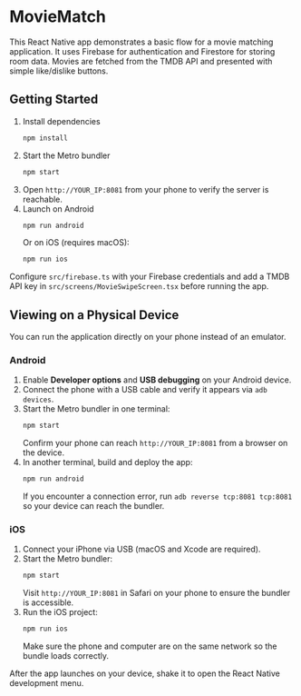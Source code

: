 # MovieMatch

This React Native app demonstrates a basic flow for a movie matching application.
It uses Firebase for authentication and Firestore for storing room data. Movies
are fetched from the TMDB API and presented with simple like/dislike buttons.

## Getting Started

1. Install dependencies
   ```bash
   npm install
   ```
2. Start the Metro bundler
   ```bash
   npm start
   ```
3. Open `http://YOUR_IP:8081` from your phone to verify the server is reachable.
4. Launch on Android
   ```bash
   npm run android
   ```
   Or on iOS (requires macOS):
   ```bash
   npm run ios
   ```

Configure `src/firebase.ts` with your Firebase credentials and add a TMDB API key
in `src/screens/MovieSwipeScreen.tsx` before running the app.

## Viewing on a Physical Device

You can run the application directly on your phone instead of an emulator.

### Android

1. Enable **Developer options** and **USB debugging** on your Android device.
2. Connect the phone with a USB cable and verify it appears via `adb devices`.
3. Start the Metro bundler in one terminal:
   ```bash
   npm start
   ```
   Confirm your phone can reach `http://YOUR_IP:8081` from a browser on the device.
4. In another terminal, build and deploy the app:
   ```bash
   npm run android
   ```
   If you encounter a connection error, run `adb reverse tcp:8081 tcp:8081` so your device can reach the bundler.

### iOS

1. Connect your iPhone via USB (macOS and Xcode are required).
2. Start the Metro bundler:
   ```bash
   npm start
   ```
   Visit `http://YOUR_IP:8081` in Safari on your phone to ensure the bundler is accessible.
3. Run the iOS project:
   ```bash
   npm run ios
   ```
   Make sure the phone and computer are on the same network so the bundle loads correctly.

After the app launches on your device, shake it to open the React Native development menu.
